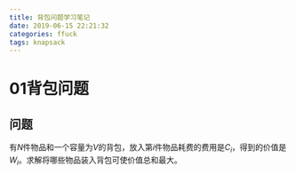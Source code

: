 ```yaml
---
title: 背包问题学习笔记
date: 2019-06-15 22:21:32
categories: ffuck
tags: knapsack
---
```


# 01背包问题

## 问题

有$N$件物品和一个容量为$V$的背包，放入第$i$件物品耗费的费用是$C_i$，得到的价值是$W_i$。求解将哪些物品装入背包可使价值总和最大。

